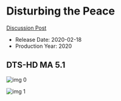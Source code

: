 # Disturbing the Peace

[Discussion Post](https://www.avsforum.com/threads/bass-eq-for-filtered-movies.2995212/post-59242360)

* Release Date: 2020-02-18
* Production Year: 2020

## DTS-HD MA 5.1

![img 0](https://i.imgur.com/mF1swuk.jpg)

![img 1](https://i.imgur.com/AlYUs90.png)


